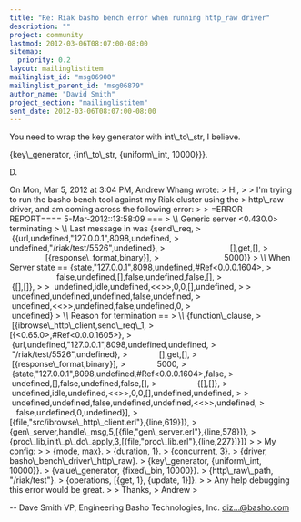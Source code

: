 ```yaml
---
title: "Re: Riak basho bench error when running http_raw driver"
description: ""
project: community
lastmod: 2012-03-06T08:07:00-08:00
sitemap:
  priority: 0.2
layout: mailinglistitem
mailinglist_id: "msg06900"
mailinglist_parent_id: "msg06879"
author_name: "David Smith"
project_section: "mailinglistitem"
sent_date: 2012-03-06T08:07:00-08:00
---
```



You need to wrap the key generator with int\\_to\\_str, I believe.

{key\\_generator, {int\\_to\\_str, {uniform\\_int, 10000}}}.

D.

On Mon, Mar 5, 2012 at 3:04 PM, Andrew Whang  wrote:
&gt; Hi,
&gt;
&gt; I'm trying to run the basho bench tool against my Riak cluster using the
&gt; http\\_raw driver, and am coming across the following error:
&gt;
&gt; =ERROR REPORT==== 5-Mar-2012::13:58:09 ===
&gt; \\*\\* Generic server &lt;0.430.0&gt; terminating
&gt; \\*\\* Last message in was {send\\_req,
&gt;                            {{url,undefined,"127.0.0.1",8098,undefined,
&gt;                                 undefined,"/riak/test/5526",undefined},
&gt;                             [],get,[],
&gt;                             [{response\\_format,binary}],
&gt;                             5000}}
&gt; \\*\\* When Server state == {state,"127.0.0.1",8098,undefined,#Ref&lt;0.0.0.1604&gt;,
&gt;                                false,undefined,[],false,undefined,false,[],
&gt;                                {[],[]},
&gt;
&gt;  undefined,idle,undefined,&lt;&lt;&gt;&gt;,0,0,[],undefined,
&gt;
&gt;  undefined,undefined,undefined,false,undefined,
&gt;                                undefined,&lt;&lt;&gt;&gt;,undefined,false,undefined,0,
&gt;                                undefined}
&gt; \\*\\* Reason for termination ==
&gt; \\*\\* {function\\_clause,
&gt;        [{ibrowse\\_http\\_client,send\\_req\\_1,
&gt;             [{&lt;0.65.0&gt;,#Ref&lt;0.0.0.1605&gt;},
&gt;              {url,undefined,"127.0.0.1",8098,undefined,undefined,
&gt;                  "/riak/test/5526",undefined},
&gt;              [],get,[],
&gt;              [{response\\_format,binary}],
&gt;              5000,
&gt;              {state,"127.0.0.1",8098,undefined,#Ref&lt;0.0.0.1604&gt;,false,
&gt;                  undefined,[],false,undefined,false,[],
&gt;                  {[],[]},
&gt;                  undefined,idle,undefined,&lt;&lt;&gt;&gt;,0,0,[],undefined,undefined,
&gt;
&gt;  undefined,undefined,false,undefined,undefined,&lt;&lt;&gt;&gt;,undefined,
&gt;                  false,undefined,0,undefined}],
&gt;             [{file,"src/ibrowse\\_http\\_client.erl"},{line,619}]},
&gt;         {gen\\_server,handle\\_msg,5,[{file,"gen\\_server.erl"},{line,578}]},
&gt;         {proc\\_lib,init\\_p\\_do\\_apply,3,[{file,"proc\\_lib.erl"},{line,227}]}]}
&gt;
&gt; My config:
&gt;
&gt; {mode, max}.
&gt; {duration, 1}.
&gt; {concurrent, 3}.
&gt; {driver, basho\\_bench\\_driver\\_http\\_raw}.
&gt; {key\\_generator, {uniform\\_int, 10000}}.
&gt; {value\\_generator, {fixed\\_bin, 10000}}.
&gt; {http\\_raw\\_path, "/riak/test"}.
&gt; {operations, [{get, 1}, {update, 1}]}.
&gt;
&gt; Any help debugging this error would be great.
&gt;
&gt; Thanks,
&gt; Andrew
&gt;


-- 
Dave Smith
VP, Engineering
Basho Technologies, Inc.
diz...@basho.com

